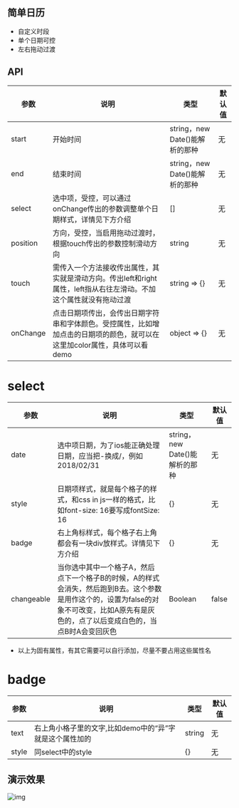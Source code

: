 ## 简单日历
- 自定义时段
- 单个日期可控
- 左右拖动过渡

## API
| 参数 | 说明 | 类型 | 默认值 |
| --- | --- | --- | --- |
| start | 开始时间 | string，new Date()能解析的那种 | 无 |
| end | 结束时间 | string，new Date()能解析的那种 | 无 |
| select | 选中项，受控，可以通过onChange传出的参数调整单个日期样式，详情见下方介绍 | [] | 无 |
| position | 方向，受控，当启用拖动过渡时，根据touch传出的参数控制滑动方向 | string | 无 |
| touch | 需传入一个方法接收传出属性，其实就是滑动方向。传出left和right属性，left指从右往左滑动。不加这个属性就没有拖动过渡 | string => {} | 无 |
| onChange | 点击日期项传出，会传出日期字符串和字体颜色。受控属性，比如增加点击的日期项的颜色，就可以在这里加color属性，具体可以看demo | object => {} | 无 |

# select
| 参数 | 说明 | 类型 | 默认值 |
| --- | --- | --- | --- |
| date | 选中项日期，为了ios能正确处理日期，应当把-换成/，例如2018/02/31 | string，new Date()能解析的那种 | 无 |
| style | 日期项样式，就是每个格子的样式，和css in js一样的格式，比如font-size: 16要写成fontSize: 16 | {} | 无 |
| badge | 右上角标样式，每个格子右上角都会有一块div放样式。详情见下方介绍 | {} | 无 |
| changeable | 当你选中其中一个格子A，然后点下一个格子B的时候，A的样式会消失，然后跑到B去。这个参数是用作这个的，设置为false的对象不可改变，比如A原先有是灰色的，点了以后变成白色的，当点B时A会变回灰色 | Boolean | false |
- 以上为固有属性，有其它需要可以自行添加，尽量不要占用这些属性名

# badge
| 参数 | 说明 | 类型 | 默认值 |
| --- | --- | --- | --- |
| text | 右上角小格子里的文字,比如demo中的“异”字就是这个属性加的 | string | 无 |
| style | 同select中的style | {} | 无 |

## 演示效果
![img](https://github.com/zy410419243/react-mobile-component/blob/master/src/assets/component/Calendar/demo.gif)
